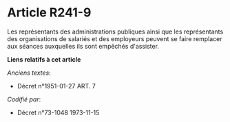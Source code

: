 # Article R241-9

Les représentants des administrations publiques ainsi que les représentants des organisations de salariés et des employeurs
peuvent se faire remplacer aux séances auxquelles ils sont empêchés d'assister.

**Liens relatifs à cet article**

_Anciens textes_:

  - Décret n°1951-01-27 ART. 7

_Codifié par_:

  - Décret n°73-1048 1973-11-15
